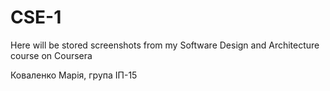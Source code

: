 # CSE-1
Here will be stored screenshots from my Software Design and Architecture course on Coursera

Коваленко Марія, група ІП-15
